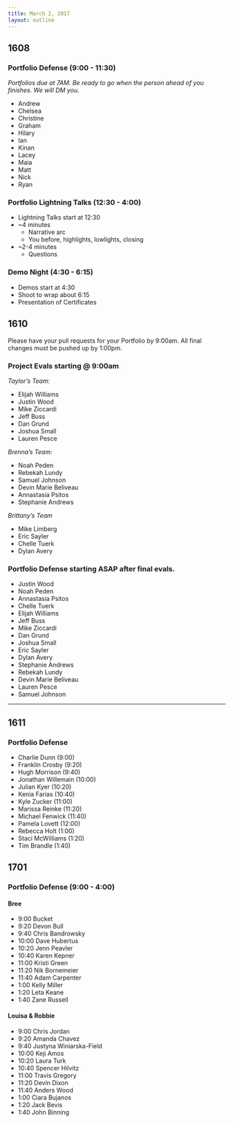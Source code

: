 ```yaml
---
title: March 2, 2017
layout: outline
---
```


## 1608

### Portfolio Defense (9:00 - 11:30)
*Portfolios due at 7AM. Be ready to go when the person ahead of you finishes. We will DM you.*

* Andrew
* Chelsea
* Christine
* Graham
* Hilary
* Ian
* Kinan
* Lacey
* Maia
* Matt
* Nick
* Ryan

### Portfolio Lightning Talks (12:30 - 4:00)

* Lightning Talks start at 12:30
* ~4 minutes
  * Narrative arc
  * You before, highlights, lowlights, closing
* ~2-4 minutes
  * Questions

### Demo Night (4:30 - 6:15)

* Demos start at 4:30
* Shoot to wrap about 6:15
* Presentation of Certificates

## 1610

Please have your pull requests for your Portfolio by 9:00am.
All final changes must be pushed up by 1:00pm.  

### Project Evals starting @ 9:00am

*Taylor’s Team:*

* Elijah Williams  
* Justin Wood  
* Mike Ziccardi  
* Jeff Buss  
* Dan Grund  
* Joshua Small  
* Lauren Pesce  

*Brenna’s Team:*

* Noah Peden  
* Rebekah Lundy  
* Samuel Johnson  
* Devin Marie Beliveau  
* Annastasia Psitos  
* Stephanie Andrews  

*Brittany’s Team*

* Mike Limberg  
* Eric Sayler  
* Chelle Tuerk  
* Dylan Avery  

### Portfolio Defense starting ASAP after final evals.
* Justin Wood  
* Noah Peden  
* Annastasia Psitos  
* Chelle Tuerk  
* Elijah Williams  
* Jeff Buss  
* Mike Ziccardi  
* Dan Grund  
* Joshua Small  
* Eric Sayler  
* Dylan Avery  
* Stephanie Andrews  
* Rebekah Lundy  
* Devin Marie Beliveau  
* Lauren Pesce  
* Samuel Johnson  

--------------------------------------------

## 1611

### Portfolio Defense

* Charlie Dunn (9:00)
* Franklin Crosby (9:20)
* Hugh Morrison (9:40)
* Jonathan Willemain (10:00)
* Julian Kyer (10:20)
* Kenia Farias (10:40)
* Kyle Zucker (11:00)
* Marissa Reinke (11:20)
* Michael Fenwick (11:40)
* Pamela Lovett (12:00)
* Rebecca Holt (1:00)
* Staci McWilliams (1:20)
* Tim Brandle (1:40)

## 1701

### Portfolio Defense (9:00 - 4:00)

#### Bree

* 9:00 Bucket
* 9:20 Devon Bull
* 9:40 Chris Bandrowsky
* 10:00 Dave Hubertus
* 10:20 Jenn Peavler
* 10:40 Karen Kepner
* 11:00 Kristi Green
* 11:20 Nik Bornemeier
* 11:40 Adam Carpenter
* 1:00 Kelly Miller
* 1:20 Leta Keane
* 1:40 Zane Russell

#### Louisa & Robbie

* 9:00 Chris Jordan
* 9:20 Amanda Chavez
* 9:40 Justyna Winiarska-Field
* 10:00 Keji Amos
* 10:20 Laura Turk
* 10:40 Spencer Hilvitz
* 11:00 Travis Gregory
* 11:20 Devin Dixon
* 11:40 Anders Wood
* 1:00 Ciara Bujanos
* 1:20 Jack Bevis
* 1:40 John Binning
